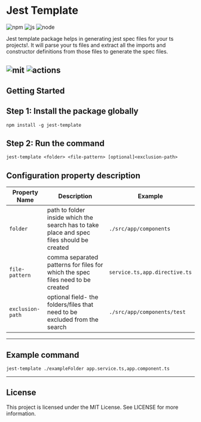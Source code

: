# Jest Template


![npm](https://img.shields.io/npm/v/node-keyword-scrapper.svg?style=for-the-badge&logo=npm "npm")
![js](https://camo.githubusercontent.com/9d07c04bdd98c662d5df9d4e1cc1de8446ffeaebca330feb161f1fb8e1188204/68747470733a2f2f696d672e736869656c64732e696f2f62616467652f4a6176615363726970742d4637444631453f7374796c653d666f722d7468652d6261646765266c6f676f3d6a617661736372697074266c6f676f436f6c6f723d626c61636b "js")
![node](https://camo.githubusercontent.com/dfc69d704694f22168bea3d84584663777fa5301dcad5bbcb5459b336da8d554/68747470733a2f2f696d672e736869656c64732e696f2f62616467652f4e6f64652e6a732d3433383533443f7374796c653d666f722d7468652d6261646765266c6f676f3d6e6f64652e6a73266c6f676f436f6c6f723d7768697465 "node")


Jest template package helps in generating jest spec files for your ts projects!.
It will parse your ts files and extract all the imports and constructor definitions from those files to generate the spec files.

![mit](https://camo.githubusercontent.com/57b1ff17b6c633342f74f1da24a73fa090a8e9141b058f56d242b1ba4229e544/68747470733a2f2f696d672e736869656c64732e696f2f6e706d2f6c2f6e67782d73696d706c652d736c69636b "mit")
![actions](https://camo.githubusercontent.com/f0acbdace9431d2a168a8a53637655735a6fd6eee112155fd7f6daac3ff47f18/68747470733a2f2f696d672e736869656c64732e696f2f62616467652f2d4769746875625f416374696f6e732d3230383846463f7374796c653d666c61742d737175617265266c6f676f3d6769746875622d616374696f6e73266c6f676f436f6c6f723d7768697465 "actions")
---

## Getting Started

## Step 1: Install the package globally

    npm install -g jest-template 

## Step 2: Run the command
 
    jest-template <folder> <file-pattern> [optional]<exclusion-path>
    
## Configuration property description
|Property Name| Description| Example
|--|----------------------|--|
| `folder` | path to folder inside which the search has to take place and spec files should be created | ```./src/app/components```|
| `file-pattern` | comma separated patterns for files for which the spec files need to be created| ```service.ts,app.directive.ts```|
| `exclusion-path` | optional field-  the folders/files that need to be excluded from the search | ```./src/app/components/test```|


---
## Example command
    jest-template ./exampleFolder app.service.ts,app.component.ts

---
## License

This project is licensed under the MIT License. See LICENSE for more information.
